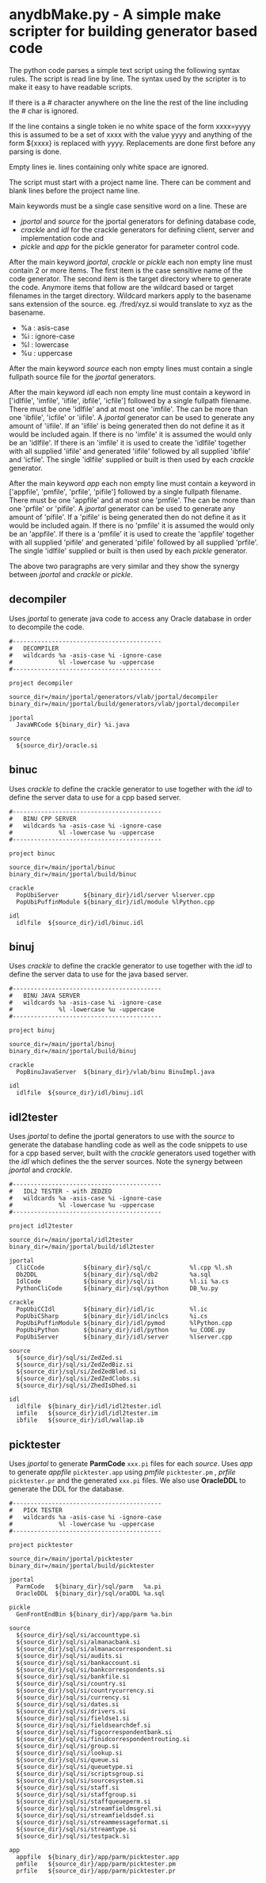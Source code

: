 # anydbMake.py - A simple make scripter for building generator based code

The python code parses a simple text script using the following syntax rules.
The script is read line by line.
The syntax used by the scripter is to make it easy to have readable scripts.

If there is a # character anywhere on the line the rest of the line including the # char is ignored.  

If the line contains a single token ie no white space of the form xxxx=yyyy this is assumed to be a set of xxxx with the value yyyy and anything of the form ${xxxx} is replaced with yyyy. 
Replacements are done first before any parsing is done.  

Empty lines ie. lines containing only white space are ignored.  

The script must start with a project name line. There can be comment and blank lines before the project name line.

Main keywords must be a single case sensitive word on a line. These are 

* *jportal* and *source* for the jportal generators for defining database code, 
* *crackle* and *idl* for the crackle generators for defining client, server and implementation code and 
* *pickle* and *app* for the pickle generator for parameter control code.

After the main keyword *jportal*, *crackle* or *pickle* each non empty line must contain 2 or more items. The first item is the case sensitive name of the code generator. 
The second item is the target directory where to generate the code. 
Anymore items that follow are the wildcard based or target filenames in the target directory.
Wildcard markers apply to the basename sans extension of the source. eg. /fred/xyz.si would translate to xyz as the basename.

- %a : asis-case
- %i : ignore-case
- %l : lowercase 
- %u : uppercase


After the main keyword *source* each non empty lines must contain a single fullpath source file for the *jportal* generators.

After the main keyword *idl* each non empty line must contain a keyword in ['idlfile', 'imfile', 'iifile', ibfile', 'icfile'] followed by a single fullpath filename. 
There must be one 'idlfile' and at most one 'imfile'. The can be more than one 'ibfile', 'icfile' or 'iifile'. 
A *jportal* generator can be used to generate any amount of 'iifile'. 
If an 'iifile' is being generated then do not define it as it would be included again.
If there is no 'imfile' it is assumed the would only be an 'idlfile'.
If there is an 'imfile' it is used to create the 'idlfile' together with all supplied 'iifile' and generated 'iifile' followed by all supplied 'ibfile' and 'icfile'.
The single 'idlfile' supplied or built is then used by each *crackle* generator. 

After the main keyword *app* each non empty line must contain a keyword in ['appfile', 'pmfile', 'prfile', 'pifile'] followed by a single fullpath filename. 
There must be one 'appfile' and at most one 'pmfile'. The can be more than one 'prfile' or 'pifile'. 
A *jportal* generator can be used to generate any amount of 'pifile'.
If a 'pifile' is being generated then do not define it as it would be included again.
If there is no 'pmfile' it is assumed the would only be an 'appfile'.
If there is a 'pmfile' it is used to create the 'appfile' together with all supplied 'pifile' and generated 'pifile' followed by all supplied 'prfile'.
The single 'idlfile' supplied or built is then used by each *pickle* generator. 

The above two paragraphs are very similar and they show the synergy between *jportal* and *crackle* or *pickle*.

## decompiler

Uses *jportal* to generate java code to access any Oracle database in order to decompile the code.
 
    #------------------------------------------
    #   DECOMPILER
    #   wildcards %a -asis-case %i -ignore-case
    #             %l -lowercase %u -uppercase
    #------------------------------------------

    project decompiler

    source_dir=/main/jportal/generators/vlab/jportal/decompiler
    binary_dir=/main/jportal/build/generators/vlab/jportal/decompiler

    jportal
      JavaWRCode ${binary_dir} %i.java

    source
      ${source_dir}/oracle.si

## binuc

Uses *crackle* to define the crackle generator to use together with the *idl* to define the server data to use for a cpp based server.

    #------------------------------------------
    #   BINU CPP SERVER
    #   wildcards %a -asis-case %i -ignore-case
    #             %l -lowercase %u -uppercase
    #------------------------------------------
    
    project binuc
    
    source_dir=/main/jportal/binuc
    binary_dir=/main/jportal/build/binuc
    
    crackle  
      PopUbiServer       ${binary_dir}/idl/server %lserver.cpp
      PopUbiPuffinModule ${binary_dir}/idl/module %lPython.cpp
    
    idl        
      idlfile  ${source_dir}/idl/binuc.idl

## binuj 

Uses *crackle* to define the crackle generator to use together with the *idl* to define the server data to use for the java based server.

    #------------------------------------------
    #   BINU JAVA SERVER
    #   wildcards %a -asis-case %i -ignore-case
    #             %l -lowercase %u -uppercase
    #------------------------------------------
    
    project binuj
    
    source_dir=/main/jportal/binuj
    binary_dir=/main/jportal/build/binuj
    
    crackle  
      PopBinuJavaServer  ${binary_dir}/vlab/binu BinuImpl.java
    
    idl        
      idlfile  ${source_dir}/idl/binuj.idl

## idl2tester 

Uses *jportal* to define the jportal generators to use with the *source* to generate the database handling code as well as the code snippets to use for a cpp based server, built with the *crackle* generators used together with the *idl* which defines the the server sources. Note the synergy between *jportal* and *crackle*.

    #------------------------------------------
    #   IDL2 TESTER - with ZEDZED
    #   wildcards %a -asis-case %i -ignore-case
    #             %l -lowercase %u -uppercase
    #------------------------------------------
    
    project idl2tester
    
    source_dir=/main/jportal/idl2tester
    binary_dir=/main/jportal/build/idl2tester
    
    jportal
      CliCCode           ${binary_dir}/sql/c           %l.cpp %l.sh
      Db2DDL             ${binary_dir}/sql/db2         %a.sql
      IdlCode            ${binary_dir}/sql/ii          %l.ii %a.cs
      PythonCliCode      ${binary_dir}/sql/python      DB_%u.py
    
    crackle  
      PopUbiCCIdl        ${binary_dir}/idl/ic          %l.ic
      PopUbiCSharp       ${binary_dir}/idl/inclcs      %i.cs
      PopUbiPuffinModule ${binary_dir}/idl/pymod       %lPython.cpp
      PopUbiPython       ${binary_dir}/idl/python      %u_CODE.py
      PopUbiServer       ${binary_dir}/idl/server      %lserver.cpp
    
    source
      ${source_dir}/sql/si/ZedZed.si
      ${source_dir}/sql/si/ZedZedBiz.si
      ${source_dir}/sql/si/ZedZedBled.si
      ${source_dir}/sql/si/ZedZedClobs.si
      ${source_dir}/sql/si/ZhedIsDhed.si
    
    idl        
      idlfile  ${binary_dir}/idl/idl2tester.idl
      imfile   ${source_dir}/idl/idl2tester.im
      ibfile   ${source_dir}/idl/wallap.ib

## picktester 

Uses *jportal* to generate **ParmCode** `xxx.pi` files for each *source*. Uses *app* to generate *appfile* `picktester.app` using *pmfile* `picktester.pm` , *prfile* `picktester.pr` and the generated `xxx.pi` files. We also use **OracleDDL** to generate the DDL for the database.

    #------------------------------------------
    #   PICK TESTER 
    #   wildcards %a -asis-case %i -ignore-case
    #             %l -lowercase %u -uppercase
    #------------------------------------------
    
    project picktester
    
    source_dir=/main/jportal/picktester
    binary_dir=/main/jportal/build/picktester
    
    jportal
      ParmCode   ${binary_dir}/sql/parm   %a.pi
      OracleDDL  ${binary_dir}/sql/oraDDL %a.sql
    
    pickle
      GenFrontEndBin ${binary_dir}/app/parm %a.bin
    
    source
      ${source_dir}/sql/si/accounttype.si
      ${source_dir}/sql/si/almanacbank.si
      ${source_dir}/sql/si/almanaccorrespondent.si
      ${source_dir}/sql/si/audits.si
      ${source_dir}/sql/si/bankaccount.si
      ${source_dir}/sql/si/bankcorrespondents.si
      ${source_dir}/sql/si/bankfile.si
      ${source_dir}/sql/si/country.si
      ${source_dir}/sql/si/countrycurrency.si
      ${source_dir}/sql/si/currency.si
      ${source_dir}/sql/si/dates.si
      ${source_dir}/sql/si/drivers.si
      ${source_dir}/sql/si/fieldse1.si
      ${source_dir}/sql/si/fieldsearchdef.si
      ${source_dir}/sql/si/figcorrespondentbank.si
      ${source_dir}/sql/si/finidcorrespondentrouting.si
      ${source_dir}/sql/si/group.si
      ${source_dir}/sql/si/lookup.si
      ${source_dir}/sql/si/queue.si
      ${source_dir}/sql/si/queuetype.si
      ${source_dir}/sql/si/scriptsgroup.si
      ${source_dir}/sql/si/sourcesystem.si
      ${source_dir}/sql/si/staff.si
      ${source_dir}/sql/si/staffgroup.si
      ${source_dir}/sql/si/staffqueueperm.si
      ${source_dir}/sql/si/streamfieldmsgrel.si
      ${source_dir}/sql/si/streamfieldsdef.si
      ${source_dir}/sql/si/streammessageformat.si
      ${source_dir}/sql/si/streamtype.si
      ${source_dir}/sql/si/testpack.si
    
    app        
      appfile  ${binary_dir}/app/parm/picktester.app
      pmfile   ${source_dir}/app/parm/picktester.pm
      prfile   ${source_dir}/app/parm/picktester.pr

